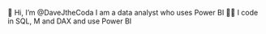 👋 Hi, I’m @DaveJtheCoda
I am a data analyst who uses Power BI
👨‍💻 I code in SQL, M and DAX and use Power BI
